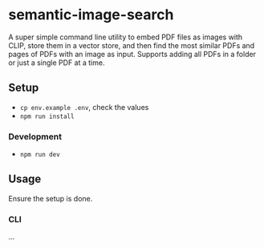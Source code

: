 # semantic-image-search

A super simple command line utility to embed PDF files as images with CLIP, store them in a vector store, and then find the most similar PDFs and pages of PDFs with an image as input. Supports adding all PDFs in a folder or just a single PDF at a time.

## Setup

- `cp env.example .env`, check the values
- `npm run install`

### Development

- `npm run dev`

## Usage

Ensure the setup is done.

### CLI

...
